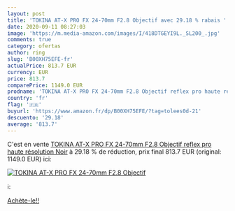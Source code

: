 ```yaml
---
layout: post
title: 'TOKINA AT-X PRO FX 24-70mm F2.8 Objectif avec 29.18 % rabais '
date: 2020-09-11 08:27:03
image: 'https://m.media-amazon.com/images/I/418DTGEYI9L._SL200_.jpg'
comments: true
category: ofertas
author: ring
slug: 'B00XH75EFE-fr'
actualPrice: 813.7 EUR
currency: EUR
price: 813.7
comparePrice: 1149.0 EUR
prodname: 'TOKINA AT-X PRO FX 24-70mm F2.8 Objectif reflex pro haute résolution Noir'
country: 'fr'
flag: '🇫🇷'
buyurl: 'https://www.amazon.fr/dp/B00XH75EFE/?tag=tolees0d-21'
descuento: '29.18'
average: '813.7'
---
```


C'est en vente [TOKINA AT-X PRO FX 24-70mm F2.8 Objectif reflex pro haute résolution Noir](https://www.amazon.fr/dp/B00XH75EFE/?tag=tolees0d-21)  à  29.18 % de réduction, prix final  813.7 EUR (original: 1149.0 EUR) ici:

[![TOKINA AT-X PRO FX 24-70mm F2.8 Objectif](https://m.media-amazon.com/images/I/418DTGEYI9L._SL200_.jpg)](https://www.amazon.fr/dp/B00XH75EFE/?tag=tolees0d-21)

ℹ️:


[Achète-le!!](https://www.amazon.fr/dp/B00XH75EFE/?tag=tolees0d-21)
